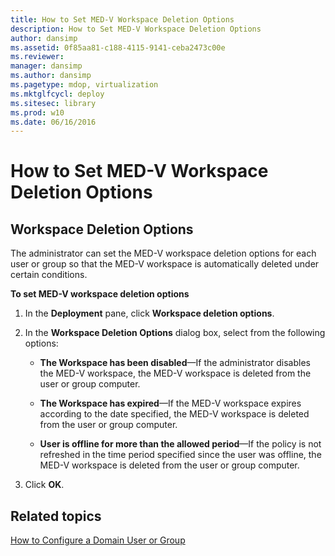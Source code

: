 ```yaml
---
title: How to Set MED-V Workspace Deletion Options
description: How to Set MED-V Workspace Deletion Options
author: dansimp
ms.assetid: 0f85aa81-c188-4115-9141-ceba2473c00e
ms.reviewer: 
manager: dansimp
ms.author: dansimp
ms.pagetype: mdop, virtualization
ms.mktglfcycl: deploy
ms.sitesec: library
ms.prod: w10
ms.date: 06/16/2016
---
```



# How to Set MED-V Workspace Deletion Options


## Workspace Deletion Options


The administrator can set the MED-V workspace deletion options for each user or group so that the MED-V workspace is automatically deleted under certain conditions.

**To set MED-V workspace deletion options**

1.  In the **Deployment** pane, click **Workspace deletion options**.

2.  In the **Workspace Deletion Options** dialog box, select from the following options:

    -   **The Workspace has been disabled**—If the administrator disables the MED-V workspace, the MED-V workspace is deleted from the user or group computer.

    -   **The Workspace has expired**—If the MED-V workspace expires according to the date specified, the MED-V workspace is deleted from the user or group computer.

    -   **User is offline for more than the allowed period**—If the policy is not refreshed in the time period specified since the user was offline, the MED-V workspace is deleted from the user or group computer.

3.  Click **OK**.

## Related topics


[How to Configure a Domain User or Group](how-to-configure-a-domain-user-or-groupmedvv2.md)

 

 





